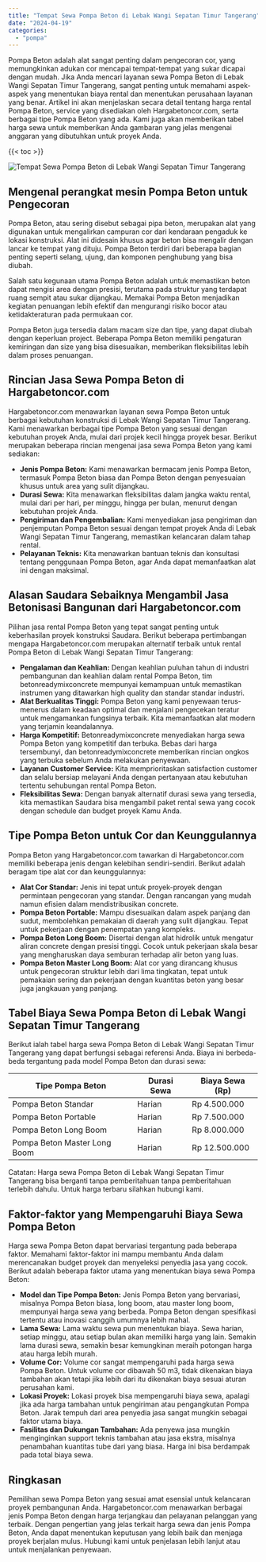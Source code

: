 ```yaml
---
title: "Tempat Sewa Pompa Beton di Lebak Wangi Sepatan Timur Tangerang"
date: "2024-04-19"
categories: 
  - "pompa"
---
```




Pompa Beton adalah alat sangat penting dalam pengecoran cor, yang memungkinkan adukan cor mencapai tempat-tempat yang sukar dicapai dengan mudah. Jika Anda mencari layanan sewa Pompa Beton di Lebak Wangi Sepatan Timur Tangerang, sangat penting untuk memahami aspek-aspek yang menentukan biaya rental dan menentukan perusahaan layanan yang benar. Artikel ini akan menjelaskan secara detail tentang harga rental Pompa Beton, service yang disediakan oleh Hargabetoncor.com, serta berbagai tipe Pompa Beton yang ada. Kami juga akan memberikan tabel harga sewa untuk memberikan Anda gambaran yang jelas mengenai anggaran yang dibutuhkan untuk proyek Anda.

{{< toc >}}

![Tempat Sewa Pompa Beton di Lebak Wangi Sepatan Timur Tangerang](https://hargareadymixid.github.io/pompa/concrete-pump%20(16).png)

## Mengenal perangkat mesin Pompa Beton untuk Pengecoran

Pompa Beton, atau sering disebut sebagai pipa beton, merupakan alat yang digunakan untuk mengalirkan campuran cor dari kendaraan pengaduk ke lokasi konstruksi. Alat ini didesain khusus agar beton bisa mengalir dengan lancar ke tempat yang dituju. Pompa Beton terdiri dari beberapa bagian penting seperti selang, ujung, dan komponen penghubung yang bisa diubah.

Salah satu kegunaan utama Pompa Beton adalah untuk memastikan beton dapat mengisi area dengan presisi, terutama pada struktur yang terdapat ruang sempit atau sukar dijangkau. Memakai Pompa Beton menjadikan kegiatan penuangan lebih efektif dan mengurangi risiko bocor atau ketidakteraturan pada permukaan cor.

Pompa Beton juga tersedia dalam macam size dan tipe, yang dapat diubah dengan keperluan project. Beberapa Pompa Beton memiliki pengaturan kemiringan dan size yang bisa disesuaikan, memberikan fleksibilitas lebih dalam proses penuangan.

## Rincian Jasa Sewa Pompa Beton di Hargabetoncor.com

Hargabetoncor.com menawarkan layanan sewa Pompa Beton untuk berbagai kebutuhan konstruksi di Lebak Wangi Sepatan Timur Tangerang. Kami menawarkan berbagai tipe Pompa Beton yang sesuai dengan kebutuhan proyek Anda, mulai dari projek kecil hingga proyek besar. Berikut merupakan beberapa rincian mengenai jasa sewa Pompa Beton yang kami sediakan:

- **Jenis Pompa Beton:** Kami menawarkan bermacam jenis Pompa Beton, termasuk Pompa Beton biasa dan Pompa Beton dengan penyesuaian khusus untuk area yang sulit dijangkau.
- **Durasi Sewa:** Kita menawarkan fleksibilitas dalam jangka waktu rental, mulai dari per hari, per minggu, hingga per bulan, menurut dengan kebutuhan projek Anda.
- **Pengiriman dan Pengembalian:** Kami menyediakan jasa pengiriman dan penjemputan Pompa Beton sesuai dengan tempat proyek Anda di Lebak Wangi Sepatan Timur Tangerang, memastikan kelancaran dalam tahap rental.
- **Pelayanan Teknis:** Kita menawarkan bantuan teknis dan konsultasi tentang penggunaan Pompa Beton, agar Anda dapat memanfaatkan alat ini dengan maksimal.

## Alasan Saudara Sebaiknya Mengambil Jasa Betonisasi Bangunan dari Hargabetoncor.com

Pilihan jasa rental Pompa Beton yang tepat sangat penting untuk keberhasilan proyek konstruksi Saudara. Berikut beberapa pertimbangan mengapa Hargabetoncor.com merupakan alternatif terbaik untuk rental Pompa Beton di Lebak Wangi Sepatan Timur Tangerang:

- **Pengalaman dan Keahlian:** Dengan keahlian puluhan tahun di industri pembangunan dan keahlian dalam rental Pompa Beton, tim betonreadymixconcrete mempunyai kemampuan untuk memastikan instrumen yang ditawarkan high quality dan standar standar industri.
- **Alat Berkualitas Tinggi:** Pompa Beton yang kami penyewaan terus-menerus dalam keadaan optimal dan menjalani pengecekan teratur untuk mengamankan fungsinya terbaik. Kita memanfaatkan alat modern yang terjamin keandalannya.
- **Harga Kompetitif:** Betonreadymixconcrete menyediakan harga sewa Pompa Beton yang kompetitif dan terbuka. Bebas dari harga tersembunyi, dan betonreadymixconcrete memberikan rincian ongkos yang terbuka sebelum Anda melakukan penyewaan.
- **Layanan Customer Service:** Kita memprioritaskan satisfaction customer dan selalu bersiap melayani Anda dengan pertanyaan atau kebutuhan tertentu sehubungan rental Pompa Beton.
- **Fleksibilitas Sewa:** Dengan banyak alternatif durasi sewa yang tersedia, kita memastikan Saudara bisa mengambil paket rental sewa yang cocok dengan schedule dan budget proyek Kamu Anda.

## Tipe Pompa Beton untuk Cor dan Keunggulannya

Pompa Beton yang Hargabetoncor.com tawarkan di Hargabetoncor.com memiliki beberapa jenis dengan kelebihan sendiri-sendiri. Berikut adalah beragam tipe alat cor dan keunggulannya:

- **Alat Cor Standar:** Jenis ini tepat untuk proyek-proyek dengan permintaan pengecoran yang standar. Dengan rancangan yang mudah namun efisien dalam mendistribusikan concrete.
- **Pompa Beton Portable:** Mampu disesuaikan dalam aspek panjang dan sudut, membolehkan pemakaian di daerah yang sulit dijangkau. Tepat untuk pekerjaan dengan penempatan yang kompleks.
- **Pompa Beton Long Boom:** Disertai dengan alat hidrolik untuk mengatur aliran concrete dengan presisi tinggi. Cocok untuk pekerjaan skala besar yang mengharuskan daya semburan terhadap alir beton yang luas.
- **Pompa Beton Master Long Boom:** Alat cor yang dirancang khusus untuk pengecoran struktur lebih dari lima tingkatan, tepat untuk pemakaian sering dan pekerjaan dengan kuantitas beton yang besar juga jangkauan yang panjang.

## Tabel Biaya Sewa Pompa Beton di Lebak Wangi Sepatan Timur Tangerang

Berikut ialah tabel harga sewa Pompa Beton di Lebak Wangi Sepatan Timur Tangerang yang dapat berfungsi sebagai referensi Anda. Biaya ini berbeda-beda tergantung pada model Pompa Beton dan durasi sewa:

| Tipe Pompa Beton | Durasi Sewa | Biaya Sewa (Rp) |
| --- | --- | --- |
| Pompa Beton Standar | Harian | Rp 4.500.000 |
| Pompa Beton Portable | Harian | Rp 7.500.000 |
| Pompa Beton Long Boom | Harian | Rp 8.000.000 |
| Pompa Beton Master Long Boom | Harian | Rp 12.500.000 |

Catatan: Harga sewa Pompa Beton di Lebak Wangi Sepatan Timur Tangerang bisa berganti tanpa pemberitahuan tanpa pemberitahuan terlebih dahulu. Untuk harga terbaru silahkan hubungi kami.

## Faktor-faktor yang Mempengaruhi Biaya Sewa Pompa Beton

Harga sewa Pompa Beton dapat bervariasi tergantung pada beberapa faktor. Memahami faktor-faktor ini mampu membantu Anda dalam merencanakan budget proyek dan menyeleksi penyedia jasa yang cocok. Berikut adalah beberapa faktor utama yang menentukan biaya sewa Pompa Beton:

- **Model dan Tipe Pompa Beton:** Jenis Pompa Beton yang bervariasi, misalnya Pompa Beton biasa, long boom, atau master long boom, mempunyai harga sewa yang berbeda. Pompa Beton dengan spesifikasi tertentu atau inovasi canggih umumnya lebih mahal.
- **Lama Sewa:** Lama waktu sewa pun menentukan biaya. Sewa harian, setiap minggu, atau setiap bulan akan memiliki harga yang lain. Semakin lama durasi sewa, semakin besar kemungkinan meraih potongan harga atau harga lebih murah.
- **Volume Cor:** Volume cor sangat mempengaruhi pada harga sewa Pompa Beton. Untuk volume cor dibawah 50 m3, tidak dikenakan biaya tambahan akan tetapi jika lebih dari itu dikenakan biaya sesuai aturan perusahan kami.
- **Lokasi Proyek:** Lokasi proyek bisa mempengaruhi biaya sewa, apalagi jika ada harga tambahan untuk pengiriman atau pengangkutan Pompa Beton. Jarak tempuh dari area penyedia jasa sangat mungkin sebagai faktor utama biaya.
- **Fasilitas dan Dukungan Tambahan:** Ada penyewa jasa mungkin menginginkan support teknis tambahan atau jasa ekstra, misalnya penambahan kuantitas tube dari yang biasa. Harga ini bisa berdampak pada total biaya sewa.

## Ringkasan

Pemilihan sewa Pompa Beton yang sesuai amat esensial untuk kelancaran proyek pembangunan Anda. Hargabetoncor.com menawarkan berbagai jenis Pompa Beton dengan harga terjangkau dan pelayanan pelanggan yang terbaik. Dengan pengertian yang jelas terkait harga sewa dan jenis Pompa Beton, Anda dapat menentukan keputusan yang lebih baik dan menjaga proyek berjalan mulus. Hubungi kami untuk penjelasan lebih lanjut atau untuk menjalankan penyewaan.
